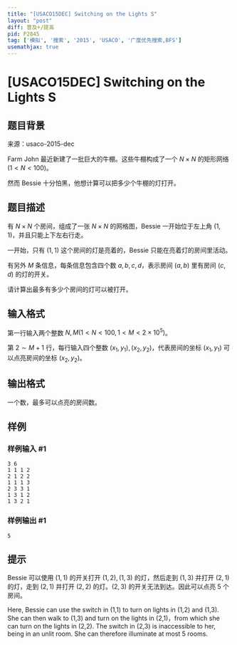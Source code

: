 ```yaml
---
title: "[USACO15DEC] Switching on the Lights S"
layout: "post"
diff: 普及+/提高
pid: P2845
tag: ['模拟', '搜索', '2015', 'USACO', '广度优先搜索,BFS']
usemathjax: true
---
```


# [USACO15DEC] Switching on the Lights S
## 题目背景

来源：usaco-2015-dec

Farm John 最近新建了一批巨大的牛棚。这些牛棚构成了一个 $N \times N$ 的矩形网络 $(1 < N < 100)$。

然而 Bessie 十分怕黑，他想计算可以把多少个牛棚的灯打开。
## 题目描述

有 $N \times N$ 个房间，组成了一张 $N \times N$ 的网格图，Bessie 一开始位于左上角 $(1,1)$，并且只能上下左右行走。


一开始，只有 $(1,1)$ 这个房间的灯是亮着的，Bessie 只能在亮着灯的房间里活动。


有另外 $M$ 条信息，每条信息包含四个数 $a,b,c,d$，表示房间 $(a,b)$ 里有房间 $(c,d)$ 的灯的开关。


请计算出最多有多少个房间的灯可以被打开。
## 输入格式

第一行输入两个整数 $N,M(1 < N < 100,1 < M < 2 \times 10 ^ 5)$。

第 $2 \sim M + 1$ 行，每行输入四个整数 $(x_1,y_1),(x_2,y_2)$，代表房间的坐标 $(x_1,y_1)$ 可以点亮房间的坐标 $(x_2,y_2)$。
## 输出格式

一个数，最多可以点亮的房间数。

## 样例

### 样例输入 #1
```
3 6
1 1 1 2
2 1 2 2
1 1 1 3
2 3 3 1
1 3 1 2
1 3 2 1

```
### 样例输出 #1
```
5
```
## 提示

Bessie 可以使用 $(1,1)$ 的开关打开 $(1,2),(1,3)$ 的灯，然后走到 $(1,3)$ 并打开 $(2,1)$ 的灯，走到 $(2,1)$ 并打开 $(2,2)$ 的灯。$(2,3)$ 的开关无法到达。因此可以点亮 $5$ 个房间。

Here, Bessie can use the switch in (1,1) to turn on lights in (1,2) and (1,3). She can then walk to (1,3) and turn on the lights in (2,1)，from which she can turn on the lights in (2,2). The switch in (2,3) is inaccessible to her, being in an unlit room. She can therefore illuminate at most 5 rooms.


